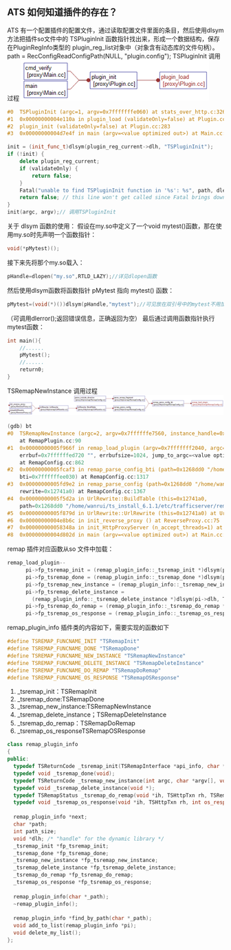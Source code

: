 ##  ATS 如何知道插件的存在？ 
ATS 有一个配置插件的配置文件，通过读取配置文件里面的条目，然后使用dlsym方法把插件so文件中的 TSPluginInit 函数指针找出来，形成一个数据结构，保存在PluginRegInfo类型的 plugin_reg_list对象中（对象含有动态库的文件句柄）。 
path = RecConfigReadConfigPath(NULL, "plugin.config");
TSPluginInit 调用过程
![](cpp_api_image/CalledBy-plugin_load.png) 
```cpp
#0  TSPluginInit (argc=1, argv=0x7fffffffe060) at stats_over_http.c:326
#1  0x00000000004e110a in plugin_load (validateOnly=false) at Plugin.cc:126
#2  plugin_init (validateOnly=false) at Plugin.cc:283
#3  0x00000000004d7e4f in main (argv=<value optimized out>) at Main.cc:1796
```

```cpp
init = (init_func_t)dlsym(plugin_reg_current->dlh, "TSPluginInit");
if (!init) {
    delete plugin_reg_current;
    if (validateOnly) {
        return false;
    }
    Fatal("unable to find TSPluginInit function in '%s': %s", path, dlerror());
    return false; // this line won't get called since Fatal brings down ATS
}
init(argc, argv);// 调用TSPluginInit
```
关于 dlsym 函数的使用：
假设在my.so中定义了一个void mytest()函数，那在使用my.so时先声明一个函数指针：
```cpp
void(*pMytest)();
```
接下来先将那个my.so载入：
```cpp
pHandle=dlopen("my.so",RTLD_LAZY);//详见dlopen函数
```
然后使用dlsym函数将函数指针 pMytest 指向 mytest() 函数：
```cpp
pMytest=(void(*)())dlsym(pHandle,"mytest");//可见放在双引号中的mytest不用加括号,即使有参数也不用
```
（可调用dlerror();返回错误信息，正确返回为空）
最后通过调用函数指针执行mytest函数：
```cpp
int main(){
    //......
    pMytest();
    //......
    return0;
}
```

TSRemapNewInstance 调用过程
![](cpp_api_image/CalledBy-remap_load_plugin.png) 
```cpp
(gdb) bt
#0  TSRemapNewInstance (argc=2, argv=0x7ffffffe7560, instance_handle=0x7ffffffece28, errbuf=0x7ffffffec560 "", errbuf_size=2047)
    at RemapPlugin.cc:90
#1  0x00000000005f966f in remap_load_plugin (argv=0x7fffffff2040, argc=<value optimized out>, mp=<value optimized out>, 
    errbuf=0x7ffffffed720 "", errbufsize=1024, jump_to_argc=<value optimized out>, plugin_found_at=0x7ffffffedfd0)
    at RemapConfig.cc:862
#2  0x00000000005fcaf3 in remap_parse_config_bti (path=0x1268dd0 "/home/wanrui/ts_install_6.1.1/etc/trafficserver/remap.config", 
    bti=0x7ffffffee030) at RemapConfig.cc:1317
#3  0x00000000005fd9e2 in remap_parse_config (path=0x1268dd0 "/home/wanrui/ts_install_6.1.1/etc/trafficserver/remap.config", 
    rewrite=0x12741a0) at RemapConfig.cc:1367
#4  0x00000000005f5d2a in UrlRewrite::BuildTable (this=0x12741a0, 
    path=0x1268dd0 "/home/wanrui/ts_install_6.1.1/etc/trafficserver/remap.config") at UrlRewrite.cc:686
#5  0x00000000005f879d in UrlRewrite::UrlRewrite (this=0x12741a0) at UrlRewrite.cc:92
#6  0x00000000004e8b6c in init_reverse_proxy () at ReverseProxy.cc:75
#7  0x000000000058348a in init_HttpProxyServer (n_accept_threads=1) at HttpProxyServerMain.cc:242
#8  0x00000000004d802d in main (argv=<value optimized out>) at Main.cc:1846
```
remap 插件对应函数从so 文件中加载：
```cpp
remap_load_plugin--
      pi->fp_tsremap_init = (remap_plugin_info::_tsremap_init *)dlsym(pi->dlh, TSREMAP_FUNCNAME_INIT);
      pi->fp_tsremap_done = (remap_plugin_info::_tsremap_done *)dlsym(pi->dlh, TSREMAP_FUNCNAME_DONE);
      pi->fp_tsremap_new_instance = (remap_plugin_info::_tsremap_new_instance *)dlsym(pi->dlh, TSREMAP_FUNCNAME_NEW_INSTANCE);
      pi->fp_tsremap_delete_instance =
        (remap_plugin_info::_tsremap_delete_instance *)dlsym(pi->dlh, TSREMAP_FUNCNAME_DELETE_INSTANCE);
      pi->fp_tsremap_do_remap = (remap_plugin_info::_tsremap_do_remap *)dlsym(pi->dlh, TSREMAP_FUNCNAME_DO_REMAP);
      pi->fp_tsremap_os_response = (remap_plugin_info::_tsremap_os_response *)dlsym(pi->dlh, TSREMAP_FUNCNAME_OS_RESPONSE);
```
remap_plugin_info 插件类的内容如下，需要实现的函数如下

```cpp
#define TSREMAP_FUNCNAME_INIT "TSRemapInit"
#define TSREMAP_FUNCNAME_DONE "TSRemapDone"
#define TSREMAP_FUNCNAME_NEW_INSTANCE "TSRemapNewInstance"
#define TSREMAP_FUNCNAME_DELETE_INSTANCE "TSRemapDeleteInstance"
#define TSREMAP_FUNCNAME_DO_REMAP "TSRemapDoRemap"
#define TSREMAP_FUNCNAME_OS_RESPONSE "TSRemapOSResponse"
```

 1. _tsremap_init：TSRemapInit
 2. _tsremap_done:TSRemapDone
 3.  _tsremap_new_instance:TSRemapNewInstance
 4.   _tsremap_delete_instance；TSRemapDeleteInstance
 5.   _tsremap_do_remap：TSRemapDoRemap
 6.   _tsremap_os_responseTSRemapOSResponse

```cpp
class remap_plugin_info
{
public:
  typedef TSReturnCode _tsremap_init(TSRemapInterface *api_info, char *errbuf, int errbuf_size);
  typedef void _tsremap_done(void);
  typedef TSReturnCode _tsremap_new_instance(int argc, char *argv[], void **ih, char *errbuf, int errbuf_size);
  typedef void _tsremap_delete_instance(void *);
  typedef TSRemapStatus _tsremap_do_remap(void *ih, TSHttpTxn rh, TSRemapRequestInfo *rri);
  typedef void _tsremap_os_response(void *ih, TSHttpTxn rh, int os_response_type);

  remap_plugin_info *next;
  char *path;
  int path_size;
  void *dlh; /* "handle" for the dynamic library */
  _tsremap_init *fp_tsremap_init;
  _tsremap_done *fp_tsremap_done;
  _tsremap_new_instance *fp_tsremap_new_instance;
  _tsremap_delete_instance *fp_tsremap_delete_instance;
  _tsremap_do_remap *fp_tsremap_do_remap;
  _tsremap_os_response *fp_tsremap_os_response;

  remap_plugin_info(char *_path);
  ~remap_plugin_info();

  remap_plugin_info *find_by_path(char *_path);
  void add_to_list(remap_plugin_info *pi);
  void delete_my_list();
};
```
